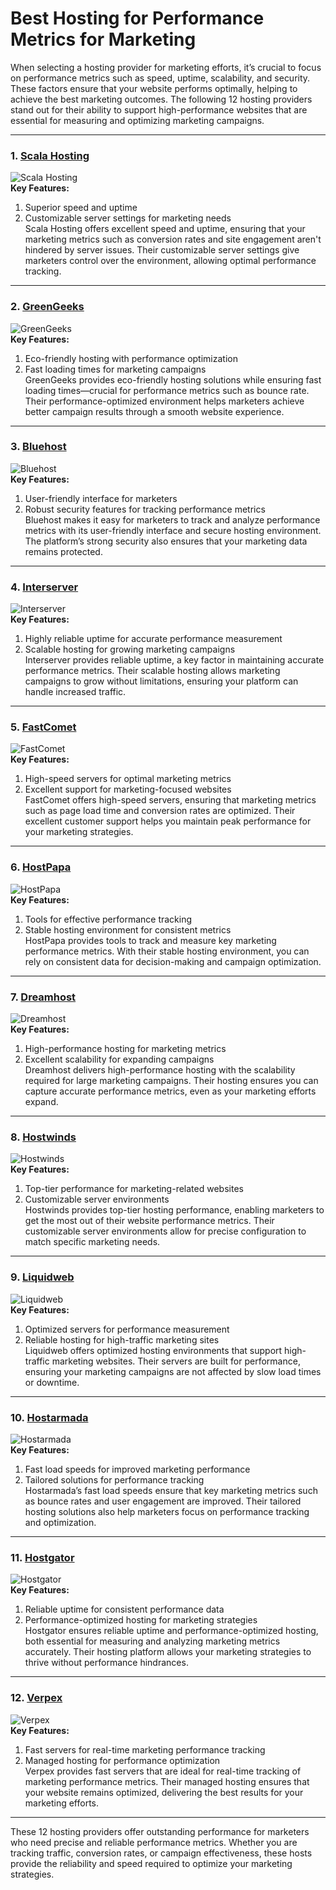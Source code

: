 # Best Hosting for Performance Metrics for Marketing

When selecting a hosting provider for marketing efforts, it’s crucial to focus on performance metrics such as speed, uptime, scalability, and security. These factors ensure that your website performs optimally, helping to achieve the best marketing outcomes. The following 12 hosting providers stand out for their ability to support high-performance websites that are essential for measuring and optimizing marketing campaigns.

---

### 1. [Scala Hosting](https://snipitx.com/scala-jy)  
![Scala Hosting](https://i.imgur.com/uJ5JIK3.png "Scala Web Hosting")  
**Key Features:**
1. Superior speed and uptime  
2. Customizable server settings for marketing needs  
Scala Hosting offers excellent speed and uptime, ensuring that your marketing metrics such as conversion rates and site engagement aren't hindered by server issues. Their customizable server settings give marketers control over the environment, allowing optimal performance tracking.

---

### 2. [GreenGeeks](https://snipitx.com/greengeeks-jy)  
![GreenGeeks](https://i.imgur.com/eEwuntu.jpg "GreenGeeks Hosting")  
**Key Features:**
1. Eco-friendly hosting with performance optimization  
2. Fast loading times for marketing campaigns  
GreenGeeks provides eco-friendly hosting solutions while ensuring fast loading times—crucial for performance metrics such as bounce rate. Their performance-optimized environment helps marketers achieve better campaign results through a smooth website experience.

---

### 3. [Bluehost](https://snipitx.com/bluehost-jy)  
![Bluehost](https://i.imgur.com/PasFF9E.jpeg "Bluehost Hosting")  
**Key Features:**
1. User-friendly interface for marketers  
2. Robust security features for tracking performance metrics  
Bluehost makes it easy for marketers to track and analyze performance metrics with its user-friendly interface and secure hosting environment. The platform’s strong security also ensures that your marketing data remains protected.

---

### 4. [Interserver](https://snipitx.com/interserver-jy)  
![Interserver](https://i.imgur.com/OM5dOEW.jpeg "Interserver Hosting")  
**Key Features:**
1. Highly reliable uptime for accurate performance measurement  
2. Scalable hosting for growing marketing campaigns  
Interserver provides reliable uptime, a key factor in maintaining accurate performance metrics. Their scalable hosting allows marketing campaigns to grow without limitations, ensuring your platform can handle increased traffic.

---

### 5. [FastComet](https://snipitx.com/fastcomet-jy)  
![FastComet](https://i.imgur.com/7qgXuWp.png "FastComet Hosting")  
**Key Features:**
1. High-speed servers for optimal marketing metrics  
2. Excellent support for marketing-focused websites  
FastComet offers high-speed servers, ensuring that marketing metrics such as page load time and conversion rates are optimized. Their excellent customer support helps you maintain peak performance for your marketing strategies.

---

### 6. [HostPapa](https://snipitx.com/hostpapa-jy)  
![HostPapa](https://i.imgur.com/ouDTkvl.jpeg "HostPapa Hosting")  
**Key Features:**
1. Tools for effective performance tracking  
2. Stable hosting environment for consistent metrics  
HostPapa provides tools to track and measure key marketing performance metrics. With their stable hosting environment, you can rely on consistent data for decision-making and campaign optimization.

---

### 7. [Dreamhost](https://snipitx.com/dreamhost-jy)  
![Dreamhost](https://i.imgur.com/rXIg8ip.jpeg "Dreamhost Hosting")  
**Key Features:**
1. High-performance hosting for marketing metrics  
2. Excellent scalability for expanding campaigns  
Dreamhost delivers high-performance hosting with the scalability required for large marketing campaigns. Their hosting ensures you can capture accurate performance metrics, even as your marketing efforts expand.

---

### 8. [Hostwinds](https://snipitx.com/hostwinds-jy)  
![Hostwinds](https://i.imgur.com/53aSNXx.jpeg "Hostwinds Hosting")  
**Key Features:**
1. Top-tier performance for marketing-related websites  
2. Customizable server environments  
Hostwinds provides top-tier hosting performance, enabling marketers to get the most out of their website performance metrics. Their customizable server environments allow for precise configuration to match specific marketing needs.

---

### 9. [Liquidweb](https://snipitx.com/liquidweb-jy)  
![Liquidweb](https://i.imgur.com/4IvT9SC.jpeg "Liquidweb Hosting")  
**Key Features:**
1. Optimized servers for performance measurement  
2. Reliable hosting for high-traffic marketing sites  
Liquidweb offers optimized hosting environments that support high-traffic marketing websites. Their servers are built for performance, ensuring your marketing campaigns are not affected by slow load times or downtime.

---

### 10. [Hostarmada](https://snipitx.com/hostarmada-jy)  
![Hostarmada](https://i.imgur.com/KFbdf3o.jpeg "Hostarmada Hosting")  
**Key Features:**
1. Fast load speeds for improved marketing performance  
2. Tailored solutions for performance tracking  
Hostarmada’s fast load speeds ensure that key marketing metrics such as bounce rates and user engagement are improved. Their tailored hosting solutions also help marketers focus on performance tracking and optimization.

---

### 11. [Hostgator](https://snipitx.com/hostgator-jy)  
![Hostgator](https://i.imgur.com/BcVkH57.jpeg "Hostgator Hosting")  
**Key Features:**
1. Reliable uptime for consistent performance data  
2. Performance-optimized hosting for marketing strategies  
Hostgator ensures reliable uptime and performance-optimized hosting, both essential for measuring and analyzing marketing metrics accurately. Their hosting platform allows your marketing strategies to thrive without performance hindrances.

---

### 12. [Verpex](https://snipitx.com/verpex-jy)  
![Verpex](https://i.imgur.com/6x5LhiS.jpeg "Verpex Hosting")  
**Key Features:**
1. Fast servers for real-time marketing performance tracking  
2. Managed hosting for performance optimization  
Verpex provides fast servers that are ideal for real-time tracking of marketing performance metrics. Their managed hosting ensures that your website remains optimized, delivering the best results for your marketing efforts.

---

These 12 hosting providers offer outstanding performance for marketers who need precise and reliable performance metrics. Whether you are tracking traffic, conversion rates, or campaign effectiveness, these hosts provide the reliability and speed required to optimize your marketing strategies.
